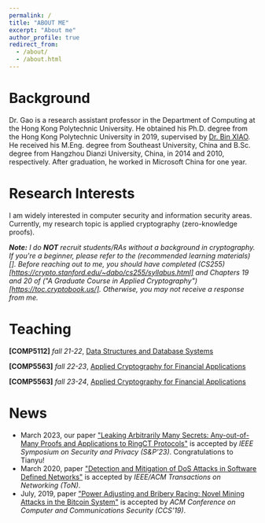 ```yaml
---
permalink: /
title: "ABOUT ME"
excerpt: "About me"
author_profile: true
redirect_from: 
  - /about/
  - /about.html
---
```


Background
======

Dr. Gao is a research assistant professor in the Department of Computing at the Hong Kong Polytechnic University. He obtained his Ph.D. degree from the Hong Kong Polytechnic University in 2019, supervised by [Dr. Bin XIAO](https://www4.comp.polyu.edu.hk/~csbxiao/). He received his M.Eng. degree from Southeast University, China and B.Sc. degree from Hangzhou Dianzi University, China, in 2014 and 2010, respectively. After graduation, he worked in Microsoft China for one year.

Research Interests
======
I am widely interested in computer security and information security areas. Currently, my research topic is applied cryptography (zero-knowledge proofs).

_**Note:** I do **NOT** recruit students/RAs without a background in cryptography. If you're a beginner, please refer to the (recommended learning materials)[]. Before reaching out to me, you should have completed (CS255)[https://crypto.stanford.edu/~dabo/cs255/syllabus.html] and Chapters 19 and 20 of ("A Graduate Course in Applied Cryptography")[https://toc.cryptobook.us/]. Otherwise, you may not receive a response from me._

Teaching
======
**[COMP5112]** _fall 21-22_, [Data Structures and Database Systems](https://www.polyu.edu.hk/comp/docdrive/tpg/subject/COMP5112.pdf)

**[COMP5563]** _fall 22-23_, [Applied Cryptography for Financial Applications](https://www.polyu.edu.hk/comp/docdrive/tpg/subject/COMP5563.pdf)

**[COMP5563]** _fall 23-24_, [Applied Cryptography for Financial Applications](https://www.polyu.edu.hk/comp/docdrive/tpg/subject/COMP5563.pdf)

News
======
<!--
- RA Opportunity: Research assistant positions are vailable for year-4 undergraduate students and graduate students, with salary HKD13,050 - HKD18,000/month in the areas of applied cryptography, zero-knowledge proofs. ["Apply Now!"](shanggao@comp.polyu.edu.hk)
-->
- March 2023, our paper ["Leaking Arbitrarily Many Secrets: Any-out-of-Many Proofs and Applications to RingCT Protocols"](https://www4.comp.polyu.edu.hk/~shanggao/publications/Leaking_Arbitrarily_Many_Secrets_Any_out_of_Many_Proofs_and_Applications_to_RingCT_Protocols.pdf) is accepted by _IEEE Symposium on Security and Privacy (S&P'23)_. Congratulations to Tianyu!
- March 2020, paper ["Detection and Mitigation of DoS Attacks in Software Defined Networks"](https://www4.comp.polyu.edu.hk/~shanggao/publications/Detection_and_Mitigation_of_DoS_Attacks_in_Software_Defined_Networks.pdf) is accepted by _IEEE/ACM Transactions on Networking (ToN)_.
- July, 2019, paper ["Power Adjusting and Bribery Racing: Novel Mining Attacks in the Bitcoin System"](https://www4.comp.polyu.edu.hk/~shanggao/publications/Power_Adjusting_and_Bribery_Racing_Novel_Mining_Attacks_in_the_Bitcoin_System.pdf) is accepted by _ACM Conference on Computer and Communications Security (CCS'19)_.
